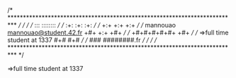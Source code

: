 /* ************************************************************************** */
/*                                                                            */
/*                                                        :::      ::::::::   */
/*                                                      :+:      :+:    :+:   */
/*                                                    +:+ +:+         +:+     */
/*       mannouao <mannouao@student.42.fr>          +#+  +:+       +#+        */
/*                                                +#+#+#+#+#+   +#+           */
/*   =>full time student at 1337                       #+#    #+#             */
/*                                                    ###   ########.fr       */
/*                                                                            */
/* ************************************************************************** */


=>full time student at 1337
